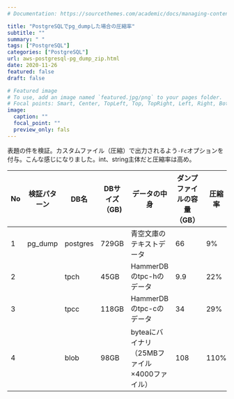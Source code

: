 ```yaml
---
# Documentation: https://sourcethemes.com/academic/docs/managing-content/

title: "PostgreSQLでpg_dumpした場合の圧縮率"
subtitle: ""
summary: " "
tags: ["PostgreSQL"]
categories: ["PostgreSQL"]
url: aws-postgresql-pg_dump_zip.html
date: 2020-11-26
featured: false
draft: false

# Featured image
# To use, add an image named `featured.jpg/png` to your pages folder.
# Focal points: Smart, Center, TopLeft, Top, TopRight, Left, Right, BottomLeft, Bottom, BottomRight.
image:
  caption: ""
  focal_point: ""
  preview_only: fals
---
```


表題の件を検証。カスタムファイル（圧縮）で出力されるよう`-Fc`オプションを付与。こんな感じになりました。int、string主体だと圧縮率は高め。

| No   | 検証パターン | DB名     | DBサイズ（GB) | データの中身                                 | ダンプファイルの容量（GB） | 圧縮率 |
| ---- | ------------ | -------- | ------------- | -------------------------------------------- | -------------------------- | ------ |
| 1    | pg_dump      | postgres | 729GB         | 青空文庫のテキストデータ                     | 66                         | 9%     |
| 2    |              | tpch     | 45GB          | HammerDBのtpc-hのデータ                      | 9.9                        | 22%    |
| 3    |              | tpcc     | 118GB         | HammerDBのtpc-cのデータ                      | 34                         | 29%    |
| 4    |              | blob     | 98GB          | byteaにバイナリ（25MBファイル×4000ファイル） | 108                        | 110%   |



